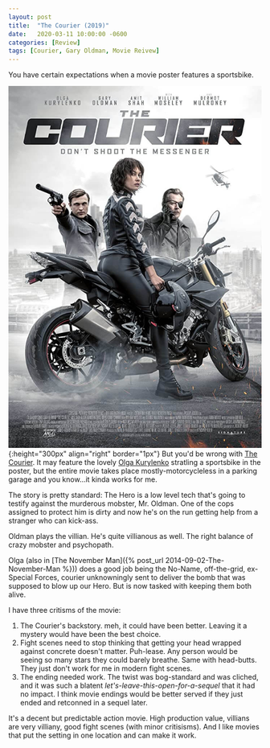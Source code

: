 ```yaml
---
layout: post
title:  "The Courier (2019)"
date:   2020-03-11 10:00:00 -0600
categories: [Review]
tags: [Courier, Gary Oldman, Movie Reivew]
---
```


You have certain expectations when a movie poster features a sportsbike.

![The Courier (2019)](/assets/2020/03/the-courier-2019.jpg){:height="300px" align="right" border="1px"}
But you'd be wrong with [The Courier](https://www.imdb.com/title/tt9207616/). It may feature the lovely [Olga Kurylenko](https://www.imdb.com/name/nm1385871/) stratling a sportsbike in the poster, but the entire movie takes place mostly-motorcycleless in a parking garage and you know...it kinda works for me.

The story is pretty standard: The Hero is a low level tech that's going to testify against the murderous mobster, Mr. Oldman. One of the cops assigned to protect him is dirty and now he's on the run getting help from a stranger who can kick-ass.

Oldman plays the villian. He's quite villianous as well. The right balance of crazy mobster and psychopath.

Olga (also in [The November Man]({% post_url 2014-09-02-The-November-Man %})) does a good job being the No-Name, off-the-grid, ex-Special Forces, courier unknowningly sent to deliver the bomb that was supposed to blow up our Hero. But is now tasked with keeping them both alive.

I have three critisms of the movie:
1. The Courier's backstory. meh, it could have been better. Leaving it a mystery would have been the best choice.
1. Fight scenes need to stop thinking that getting your head wrapped against concrete doesn't matter. Puh-lease. Any person would be seeing so many stars they could barely breathe. Same with head-butts. They just don't work for me in modern fight scenes.
1. The ending needed work. The twist was bog-standard and was cliched, and it was such a blatent *let's-leave-this-open-for-a-sequel* that it had no impact. I think movie endings would be better served if they just ended and retconned in a sequel later.

It's a decent but predictable action movie. High production value, villians are very villiany, good fight scenes (with minor critisisms). And I like movies that put the setting in one location and can make it work.

